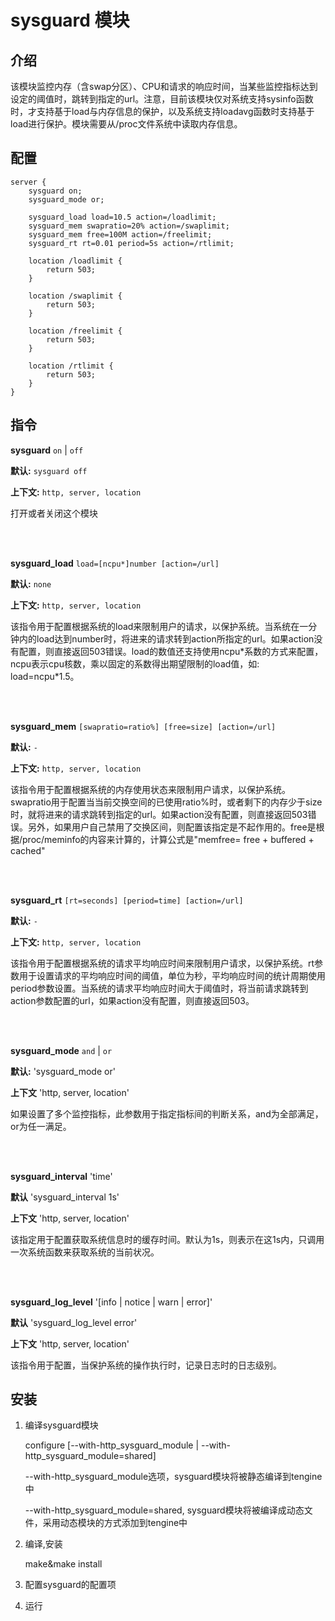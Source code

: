 # sysguard 模块

## 介绍

该模块监控内存（含swap分区）、CPU和请求的响应时间，当某些监控指标达到设定的阈值时，跳转到指定的url。注意，目前该模块仅对系统支持sysinfo函数时，才支持基于load与内存信息的保护，以及系统支持loadavg函数时支持基于load进行保护。模块需要从/proc文件系统中读取内存信息。

## 配置

    server {
        sysguard on;
        sysguard_mode or;

        sysguard_load load=10.5 action=/loadlimit;
        sysguard_mem swapratio=20% action=/swaplimit;
        sysguard_mem free=100M action=/freelimit;
        sysguard_rt rt=0.01 period=5s action=/rtlimit;

        location /loadlimit {
            return 503;
        }

        location /swaplimit {
            return 503;
        }

        location /freelimit {
            return 503;
        }

        location /rtlimit {
            return 503;
        }
    }

## 指令

**sysguard** `on` | `off`

**默认:** `sysguard off`

**上下文:** `http, server, location` 
     
打开或者关闭这个模块

<br/>
<br/>

**sysguard_load** `load=[ncpu*]number [action=/url]`

**默认:** `none`

**上下文:** `http, server, location`

该指令用于配置根据系统的load来限制用户的请求，以保护系统。当系统在一分钟内的load达到number时，将进来的请求转到action所指定的url。如果action没有配置，则直接返回503错误。load的数值还支持使用ncpu\*系数的方式来配置，ncpu表示cpu核数，乘以固定的系数得出期望限制的load值，如: load=ncpu\*1.5。

<br/>
<br/>

**sysguard_mem** `[swapratio=ratio%] [free=size] [action=/url]`

**默认:** `-`

**上下文:** `http, server, location`

该指令用于配置根据系统的内存使用状态来限制用户请求，以保护系统。swapratio用于配置当当前交换空间的已使用ratio%时，或者剩下的内存少于size时，就将进来的请求跳转到指定的url。如果action没有配置，则直接返回503错误。另外，如果用户自己禁用了交换区间，则配置该指定是不起作用的。free是根据/proc/meminfo的内容来计算的，计算公式是"memfree= free + buffered + cached"

<br/>
<br/>

**sysguard_rt** `[rt=seconds] [period=time] [action=/url]`

**默认:** `-`
                
**上下文:** `http, server, location`

该指令用于配置根据系统的请求平均响应时间来限制用户请求，以保护系统。rt参数用于设置请求的平均响应时间的阈值，单位为秒，平均响应时间的统计周期使用period参数设置。当系统的请求平均响应时间大于阈值时，将当前请求跳转到action参数配置的url，如果action没有配置，则直接返回503。

<br/>
<br/>

**sysguard_mode** `and` | `or`

**默认:**  'sysguard_mode or' 

**上下文** 'http, server, location'

如果设置了多个监控指标，此参数用于指定指标间的判断关系，and为全部满足，or为任一满足。

<br/>
<br/>

**sysguard_interval** 'time'
       
**默认** 'sysguard_interval 1s'
         
**上下文** 'http, server, location'
       
该指定用于配置获取系统信息时的缓存时间。默认为1s，则表示在这1s内，只调用一次系统函数来获取系统的当前状况。

<br/>
<br/>

**sysguard_log_level** '[info | notice | warn | error]'
       
**默认** 'sysguard_log_level error'
         
**上下文** 'http, server, location'
       
该指令用于配置，当保护系统的操作执行时，记录日志时的日志级别。

## 安装

 1. 编译sysguard模块
         
    configure  [--with-http_sysguard_module | --with-http_sysguard_module=shared]

    --with-http_sysguard_module选项，sysguard模块将被静态编译到tengine中

    --with-http_sysguard_module=shared, sysguard模块将被编译成动态文件，采用动态模块的方式添加到tengine中

 2. 编译,安装

    make&make install
 
 3. 配置sysguard的配置项
 
 4. 运行
